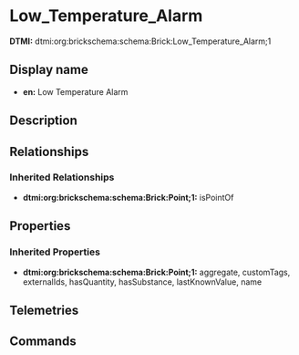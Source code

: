 # Low_Temperature_Alarm
**DTMI:** dtmi:org:brickschema:schema:Brick:Low_Temperature_Alarm;1
## Display name
- **en:** Low Temperature Alarm
## Description
## Relationships
### Inherited Relationships
* **dtmi:org:brickschema:schema:Brick:Point;1:** isPointOf
## Properties
### Inherited Properties
* **dtmi:org:brickschema:schema:Brick:Point;1:** aggregate, customTags, externalIds, hasQuantity, hasSubstance, lastKnownValue, name
## Telemetries
## Commands
